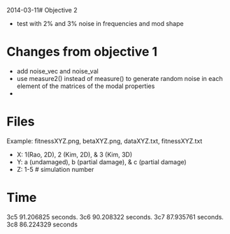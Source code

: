 2014-03-11# Objective 2

- test with 2% and 3% noise in frequencies and mod shape

# Changes from objective 1

- add noise_vec and noise_val
- use measure2() instead of measure() to generate random noise in each element of the matrices of the modal properties
- 

# Files

Example: fitnessXYZ.png, betaXYZ.png, dataXYZ.txt, fitnessXYZ.txt
- X: 1(Rao, 2D), 2 (Kim, 2D), & 3 (Kim, 3D)
- Y: a (undamaged), b (partial damage), & c (partial damage)
- Z: 1-5 # simulation number

# Time

3c5 91.206825 seconds.
3c6 90.208322 seconds.
3c7 87.935761 seconds.
3c8 86.224329 seconds


